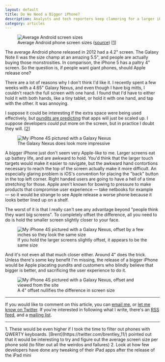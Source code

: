 ```yaml
---
layout: default
title: Do We Need a Bigger iPhone?
description: Analysts and tech reporters keep clamoring for a larger iPhone screen, but it's probably a bad idea.
category: articles
---
```

<figure class="extra-wide">
	<img src="http://static.keithsilgard.com/images/articles/bigger-iphone-screen/android-screen-size-averages.png" alt="Average Android screen sizes">
	<figcaption>Average Android phone screen sizes (<a href="http://en.wikipedia.org/wiki/Comparison_of_Android_devices#Smartphones">source</a>) [<a href="#footnotes">1</a>]</figcaption>
</figure>

The average Android phone released in 2012 had a 4.2" screen. The Galaxy Note II was the size champ at an amazing 5.5", and people are actually buying those monstrosities. In comparison, the iPhone 5 has a paltry 4" screen. So the question is, if people want giant phones, should Apple release one?

<!-- END -->

There are a lot of reasons why I don't think I'd like it. I recently spent a few weeks with a 4.65" Galaxy Nexus, and even though I have big mitts, I couldn't reach the full screen with one hand. I found that I'd have to either hold it with both hands, like a tiny tablet, or hold it with one hand, and tap with the other. It was annoying.

I suppose it could be interesting if the extra space were being used effectively, but [pundits are predicting](http://www.marco.org/2013/01/31/iphone-plus-speculation) that apps will just be scaled up. I suppose developers *could* put more on the screen, but in practice I doubt they will. \[[2](#footnotes)\]

<figure class="extra-wide">
	<img src="http://static.keithsilgard.com/images/articles/bigger-iphone-screen/galaxy-nexus-vs-iphone-4s.jpg" alt="My iPhone 4S pictured with a Galaxy Nexus">
	<figcaption>The Galaxy Nexus does look more impressive</figcaption>
</figure>

A bigger iPhone just don't seem very Apple-like to me. Larger screens eat up battery life, and are awkward to hold. You'd think that the larger touch targets would make it easier to navigate, but the awkward hand contortions necessary to reach the top of the screen actually make it more difficult. An especially glaring problem is iOS's convention for placing the "back" button in the top left corner. Right handed users are going to have a hell of a time stretching for those. Apple aren't known for bowing to pressure to make products that compromise user experience — take netbooks for example — so it would be strange to see Apple release a worse phone because it looks better lined up on a shelf.

The worst of it is that I really can't see any advantage beyond "people think they want big screens". To completely offset the difference, all you need to do is hold the smaller screen slightly closer to your face.

<figure class="extra-wide">
	<img src="http://static.keithsilgard.com/images/articles/bigger-iphone-screen/galaxy-nexu-vs-iphone-4-screen-size-offset.jpg" alt="My iPhone 4S pictured with a Galaxy Nexus, offset by a few inches so they look the same size">
	<figcaption>If you hold the larger screens slightly offset, it appears to be the same size</figcaption>
</figure>

And it's not even all that much closer either. Around 4" does the trick. Unless there's some key benefit I'm missing, the release of a bigger iPhone would be Apple placating pundits and customers who blindly believe that bigger is better, and sacrificing the user experience to do it.

<figure class="extra-wide">
	<img src="http://static.keithsilgard.com/images/articles/bigger-iphone-screen/galaxy-nexu-vs-iphone-4-screen-size-offset-side-view.jpg" alt="My iPhone 4S pictured with a Galaxy Nexus, offset and viewed from the site">
	<figcaption>A 4" offset nullifies the difference in screen size</figcaption>
</figure>

---

<p class="subtle">If you would like to comment on this article, you can <a href="mailto:hey@keithsilgard.com">email me</a>, or <a href="http://twitter.com/ironkeith">let me know on Twitter</a>. If you're interested in following what I write, there's an <a href="/atom.xml">RSS feed</a>, and a <a href="http://eepurl.com/jgbR9">mailing list</a>.</p>

<hr id="footnotes">
1.	These would be even higher if I took the time to filter out phones with QWERTY keyboards. [Brent](https://twitter.com/brentley_11/) pointed out that it would be interesting to try and figure out the average screen size per phone sold (to filter out all the weirdos and failures)
2.	Look at how few developers have done any tweaking of their iPad apps after the release of the iPad mini